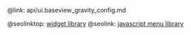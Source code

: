 @link: api/ui.baseview_gravity_config.md

@seolinktop: [widget library](https://webix.com)
@seolink: [javascript menu library](https://webix.com/widget/menu/)
